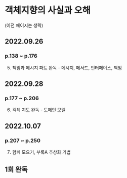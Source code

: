 # 객체지향의 사실과 오해
(이전 페이지는 생략)

## 2022.09.26
### p.138 ~ p.176
5. 책임과 메시지 파트 완독 - 메시지, 메서드, 인터페이스, 책임

## 2022.09.28
### p.177 ~ p.206
6. 객체 지도 완독 - 도메인 모델

## 2022.10.07
### p.207 ~ p.250
7. 함께 모으기, 부록A 추상화 기법
## 1회 완독
